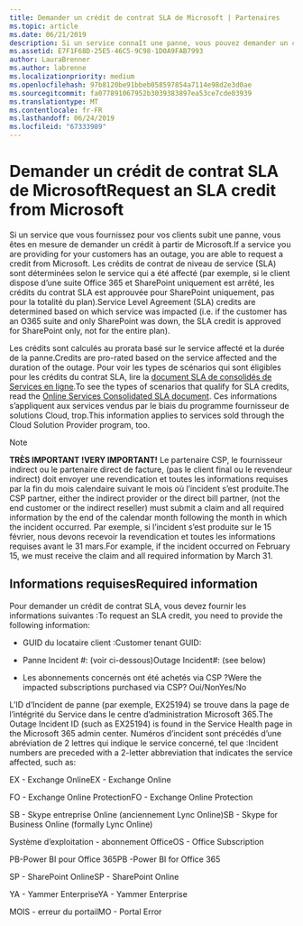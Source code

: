 ```yaml
---
title: Demander un crédit de contrat SLA de Microsoft | Partenaires
ms.topic: article
ms.date: 06/21/2019
description: Si un service connaît une panne, vous pouvez demander un crédit de contrat SLA pour votre client.
ms.assetid: E7F1F68D-25E5-46C5-9C98-1D0A9FAB7993
author: LauraBrenner
ms.author: labrenne
ms.localizationpriority: medium
ms.openlocfilehash: 97b8120be91bbeb058597854a7114e98d2e3d0ae
ms.sourcegitcommit: fa077891067952b3039383897ea53ce7cde03939
ms.translationtype: MT
ms.contentlocale: fr-FR
ms.lasthandoff: 06/24/2019
ms.locfileid: "67333989"
---
```

# <a name="request-an-sla-credit-from-microsoft"></a><span data-ttu-id="02b6d-103">Demander un crédit de contrat SLA de Microsoft</span><span class="sxs-lookup"><span data-stu-id="02b6d-103">Request an SLA credit from Microsoft</span></span> 

<span data-ttu-id="02b6d-104">Si un service que vous fournissez pour vos clients subit une panne, vous êtes en mesure de demander un crédit à partir de Microsoft.</span><span class="sxs-lookup"><span data-stu-id="02b6d-104">If a service you are providing for your customers has an outage, you are able to request a credit from Microsoft.</span></span> <span data-ttu-id="02b6d-105">Les crédits de contrat de niveau de service (SLA) sont déterminées selon le service qui a été affecté (par exemple, si le client dispose d’une suite Office 365 et SharePoint uniquement est arrêté, les crédits du contrat SLA est approuvée pour SharePoint uniquement, pas pour la totalité du plan).</span><span class="sxs-lookup"><span data-stu-id="02b6d-105">Service Level Agreement (SLA) credits are determined based on which service was impacted (i.e. if the customer has an O365 suite and only SharePoint was down, the SLA credit is approved for SharePoint only, not for the entire plan).</span></span>

<span data-ttu-id="02b6d-106">Les crédits sont calculés au prorata basé sur le service affecté et la durée de la panne.</span><span class="sxs-lookup"><span data-stu-id="02b6d-106">Credits are pro-rated based on the service affected and the duration of the outage.</span></span> <span data-ttu-id="02b6d-107">Pour voir les types de scénarios qui sont éligibles pour les crédits du contrat SLA, lire la [document SLA de consolidés de Services en ligne](http://www.microsoftvolumelicensing.com/DocumentSearch.aspx?Mode=3&DocumentTypeId=37).</span><span class="sxs-lookup"><span data-stu-id="02b6d-107">To see the types of scenarios that qualify for SLA credits, read the [Online Services Consolidated SLA document](http://www.microsoftvolumelicensing.com/DocumentSearch.aspx?Mode=3&DocumentTypeId=37).</span></span> <span data-ttu-id="02b6d-108">Ces informations s’appliquent aux services vendus par le biais du programme fournisseur de solutions Cloud, trop.</span><span class="sxs-lookup"><span data-stu-id="02b6d-108">This information applies to services sold through the Cloud Solution Provider program, too.</span></span>

>[!Note]
><span data-ttu-id="02b6d-109">**TRÈS IMPORTANT !**</span><span class="sxs-lookup"><span data-stu-id="02b6d-109">**VERY IMPORTANT!**</span></span> <span data-ttu-id="02b6d-110">Le partenaire CSP, le fournisseur indirect ou le partenaire direct de facture, (pas le client final ou le revendeur indirect) doit envoyer une revendication et toutes les informations requises par la fin du mois calendaire suivant le mois où l’incident s’est produite.</span><span class="sxs-lookup"><span data-stu-id="02b6d-110">The CSP partner, either the indirect provider or the direct bill partner, (not the end customer or the indirect reseller) must submit a claim and all required information by the end of the calendar month following the month in which the incident occurred.</span></span> <span data-ttu-id="02b6d-111">Par exemple, si l’incident s’est produite sur le 15 février, nous devons recevoir la revendication et toutes les informations requises avant le 31 mars.</span><span class="sxs-lookup"><span data-stu-id="02b6d-111">For example, if the incident occurred on February 15, we must receive the claim and all required information by March 31.</span></span> 

## <a name="required-information"></a><span data-ttu-id="02b6d-112">Informations requises</span><span class="sxs-lookup"><span data-stu-id="02b6d-112">Required information</span></span>


<span data-ttu-id="02b6d-113">Pour demander un crédit de contrat SLA, vous devez fournir les informations suivantes :</span><span class="sxs-lookup"><span data-stu-id="02b6d-113">To request an SLA credit, you need to provide the following information:</span></span> 

- <span data-ttu-id="02b6d-114">GUID du locataire client :</span><span class="sxs-lookup"><span data-stu-id="02b6d-114">Customer tenant GUID:</span></span> 

- <span data-ttu-id="02b6d-115">Panne Incident #: (voir ci-dessous)</span><span class="sxs-lookup"><span data-stu-id="02b6d-115">Outage Incident#: (see below)</span></span>

- <span data-ttu-id="02b6d-116">Les abonnements concernés ont été achetés via CSP ?</span><span class="sxs-lookup"><span data-stu-id="02b6d-116">Were the impacted subscriptions purchased via CSP?</span></span> <span data-ttu-id="02b6d-117">Oui/Non</span><span class="sxs-lookup"><span data-stu-id="02b6d-117">Yes/No</span></span>

<span data-ttu-id="02b6d-118">L’ID d’Incident de panne (par exemple, EX25194) se trouve dans la page de l’intégrité du Service dans le centre d’administration Microsoft 365.</span><span class="sxs-lookup"><span data-stu-id="02b6d-118">The Outage Incident ID (such as EX25194) is found in the Service Health page in the Microsoft 365 admin center.</span></span> <span data-ttu-id="02b6d-119">Numéros d’incident sont précédés d’une abréviation de 2 lettres qui indique le service concerné, tel que :</span><span class="sxs-lookup"><span data-stu-id="02b6d-119">Incident numbers are preceded with a 2-letter abbreviation that indicates the service affected, such as:</span></span>

<span data-ttu-id="02b6d-120">EX - Exchange Online</span><span class="sxs-lookup"><span data-stu-id="02b6d-120">EX - Exchange Online</span></span>

<span data-ttu-id="02b6d-121">FO - Exchange Online Protection</span><span class="sxs-lookup"><span data-stu-id="02b6d-121">FO - Exchange Online Protection</span></span>

<span data-ttu-id="02b6d-122">SB - Skype entreprise Online (anciennement Lync Online)</span><span class="sxs-lookup"><span data-stu-id="02b6d-122">SB - Skype for Business Online (formally Lync Online)</span></span>

<span data-ttu-id="02b6d-123">Système d’exploitation - abonnement Office</span><span class="sxs-lookup"><span data-stu-id="02b6d-123">OS - Office Subscription</span></span>

<span data-ttu-id="02b6d-124">PB-Power BI pour Office 365</span><span class="sxs-lookup"><span data-stu-id="02b6d-124">PB -Power BI for Office 365</span></span>

<span data-ttu-id="02b6d-125">SP - SharePoint Online</span><span class="sxs-lookup"><span data-stu-id="02b6d-125">SP - SharePoint Online</span></span>

<span data-ttu-id="02b6d-126">YA - Yammer Enterprise</span><span class="sxs-lookup"><span data-stu-id="02b6d-126">YA - Yammer Enterprise</span></span>

<span data-ttu-id="02b6d-127">MOIS - erreur du portail</span><span class="sxs-lookup"><span data-stu-id="02b6d-127">MO - Portal Error</span></span>




